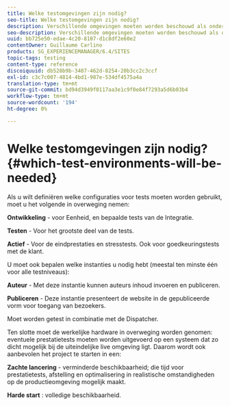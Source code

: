 ```yaml
---
title: Welke testomgevingen zijn nodig?
seo-title: Welke testomgevingen zijn nodig?
description: Verschillende omgevingen moeten worden beschouwd als onderdeel van tests
seo-description: Verschillende omgevingen moeten worden beschouwd als onderdeel van tests
uuid: bb725e50-edae-4c20-8107-d1c8df2e60e2
contentOwner: Guillaume Carlino
products: SG_EXPERIENCEMANAGER/6.4/SITES
topic-tags: testing
content-type: reference
discoiquuid: db528b9b-3407-462d-8254-20b3cc2c3ccf
exl-id: c3c7c007-4814-4bd1-987e-534df4575a4a
translation-type: tm+mt
source-git-commit: bd94d3949f0117aa3e1c9f0e84f7293a5d6b03b4
workflow-type: tm+mt
source-wordcount: '194'
ht-degree: 0%

---
```


# Welke testomgevingen zijn nodig?{#which-test-environments-will-be-needed}

Als u wilt definiëren welke configuraties voor tests moeten worden gebruikt, moet u het volgende in overweging nemen:

**Ontwikkeling**  - voor Eenheid, en bepaalde tests van de Integratie.

**Testen**  - Voor het grootste deel van de tests.

**Actief**  - Voor de eindprestaties en stresstests. Ook voor goedkeuringstests met de klant.

U moet ook bepalen welke instanties u nodig hebt (meestal ten minste één voor alle testniveaus):

**Auteur**  - Met deze instantie kunnen auteurs inhoud invoeren en publiceren.

**Publiceren**  - Deze instantie presenteert de website in de gepubliceerde vorm voor toegang van bezoekers.

Moet worden getest in combinatie met de Dispatcher.

Ten slotte moet de werkelijke hardware in overweging worden genomen: eventuele prestatietests moeten worden uitgevoerd op een systeem dat zo dicht mogelijk bij de uiteindelijke live omgeving ligt. Daarom wordt ook aanbevolen het project te starten in een:

**Zachte lancering**  - verminderde beschikbaarheid; die tijd voor prestatietests, afstelling en optimalisering in realistische omstandigheden op de productieomgeving mogelijk maakt.

**Harde start** : volledige beschikbaarheid.
